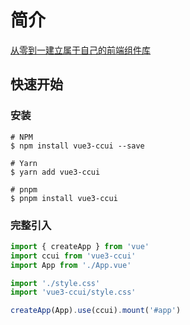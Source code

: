 # 简介

[从零到一建立属于自己的前端组件库](https://juejin.cn/post/7124487017588588574)

## 快速开始

### 安装

```shell
# NPM
$ npm install vue3-ccui --save

# Yarn
$ yarn add vue3-ccui

# pnpm
$ pnpm install vue3-ccui
```

### 完整引入

```ts
import { createApp } from 'vue'
import ccui from 'vue3-ccui'
import App from './App.vue'

import './style.css'
import 'vue3-ccui/style.css'

createApp(App).use(ccui).mount('#app')
```
